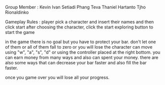Group Member :
Kevin Ivan Setiadi Phang
Teva Thaniel Hartanto
Tjho Rionaldinko

Gameplay Rules :
player pick a character and insert their names and then click start
after choosing the character, click the start exploring button to start the game

in the game there is no goal but you have to protect your bar. don't let one of them or all of them fall to zero or you will lose
the character can move using "w", "a", "s", "d" or using the controller placed at the right bottom.
you can earn money from many ways and also can spent your money.
there are also some ways that can decrease your bar faster and also fill the bar faster.

once you game over you will lose all your progress.
